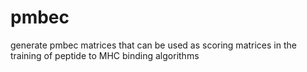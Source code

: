 # pmbec

generate pmbec matrices that can be used as scoring matrices in the training of peptide to MHC binding algorithms
